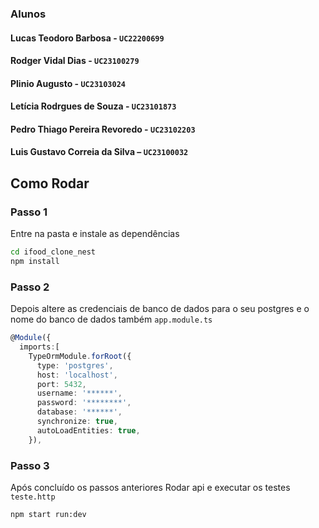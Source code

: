 ### Alunos

#### Lucas Teodoro Barbosa - `UC22200699`

#### Rodger Vidal Dias - `UC23100279`

#### Plinio Augusto - `UC23103024`

#### Letícia Rodrgues de Souza - `UC23101873`

#### Pedro Thiago Pereira Revoredo - `UC23102203`

#### Luis Gustavo Correia da Silva – `UC23100032`

## Como Rodar

### Passo 1
Entre na pasta e instale as dependências 

```bash
cd ifood_clone_nest
npm install
```
### Passo 2 
Depois altere as credenciais de banco de dados para o seu postgres e o nome do banco de dados também
`app.module.ts`
```typescript
@Module({
  imports:[
    TypeOrmModule.forRoot({
      type: 'postgres',
      host: 'localhost',
      port: 5432,
      username: '******',
      password: '********',
      database: '******',
      synchronize: true,
      autoLoadEntities: true,
    }),
```

### Passo 3 

Após concluído os passos anteriores 
Rodar api e executar os testes `teste.http`

```bash
npm start run:dev 
``` 

